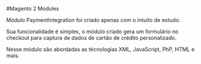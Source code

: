 #Magento 2 Modules

Módulo PaymentIntegration foi criado apenas com o intuito de estudo.

Sua funcionalidade é simples, o módulo criado gera um formulário no checkout para captura de dados de cartão de crédito personalizado.

Nesse módulo são abordadas as técnologias XML, JavaScript, PhP, HTML e mais.
